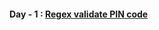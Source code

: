 #### Day - 1 : [Regex validate PIN code](https://www.codewars.com/kata/55f8a9c06c018a0d6e000132/train/java)
